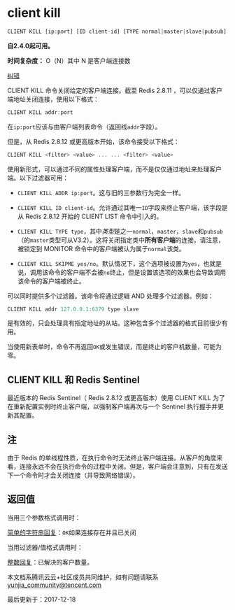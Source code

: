 # client kill

```javascript
CLIENT KILL [ip:port] [ID client-id] [TYPE normal|master|slave|pubsub] [ADDR ip:port] [SKIPME yes/no]
```

**自2.4.0起可用。**

**时间复杂度：** O（N）其中 N 是客户端连接数

[纠错](javascript:;)

CLIENT KILL 命令关闭给定的客户端连接。截至 Redis 2.8.11 ，可以仅通过客户端地址关闭连接，使用以下格式：

```javascript
CLIENT KILL addr:port
```

在`ip:port`应该与由客户端列表命令（返回线`addr`字段）。

但是，从 Redis 2.8.12 或更高版本开始，该命令接受以下格式：

```javascript
CLIENT KILL <filter> <value> ... ... <filter> <value>
```

使用新形式，可以通过不同的属性处理客户端，而不是仅仅通过地址来处理客户端。以下过滤器可用：

- `CLIENT KILL ADDR ip:port`。这与旧的三参数行为完全一样。

- `CLIENT KILL ID client-id`。允许通过其唯一`ID`字段来终止客户端，该字段是从 Redis 2.8.12 开始的 CLIENT LIST 命令中引入的。

- `CLIENT KILL TYPE type`，其中*类型*是之一`normal`，`master`，`slave`和`pubsub`（的`master`类型可从V3.2）。这将关闭指定类中**所有客户端**的连接。请注意，被锁定到 MONITOR 命令中的客户端被认为属于`normal`该类。

- `CLIENT KILL SKIPME yes/no`。默认情况下，这个选项被设置为`yes`，也就是说，调用该命令的客户端不会被`no`终止，但是设置该选项的效果也会导致调用该命令的客户端被终止。

可以同时提供多个过滤器。该命令将通过逻辑 AND 处理多个过滤器。例如：

```javascript
CLIENT KILL addr 127.0.0.1:6379 type slave
```

是有效的，只会处理具有指定地址的从站。这种包含多个过滤器的格式目前很少有用。

当使用新表单时，命令不再返回`OK`或发生错误，而是终止的客户机数量，可能为零。

## CLIENT KILL 和 Redis Sentinel

最近版本的 Redis Sentinel（ Redis 2.8.12 或更高版本）使用 CLIENT KILL 为了在重新配置实例时终止客户端，以强制客户端再次与一个 Sentinel 执行握手并更新其配置。

## 注

由于 Redis 的单线程性质，在执行命令时无法终止客户端连接。从客户的角度来看，连接永远不会在执行命令的过程中关闭。但是，客户端会注意到，只有在发送下一个命令时才会关闭连接（并导致网络错误）。

## 返回值

当用三个参数格式调用时：

[简单的字符串回复](https://redis.io/topics/protocol#simple-string-reply)：`OK`如果连接存在并且已关闭

当用过滤器/值格式调用时：

[整数回复](https://redis.io/topics/protocol#integer-reply)：已解决的客户数量。

本文档系腾讯云云+社区成员共同维护，如有问题请联系 yunjia_community@tencent.com

最后更新于：2017-12-18